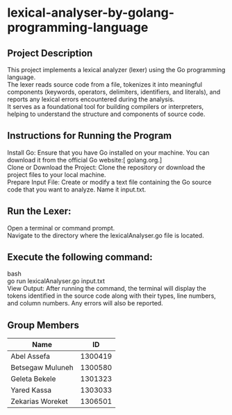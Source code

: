 # lexical-analyser-by-golang-programming-language

## Project Description  
This project implements a lexical analyzer (lexer) using the Go programming language.  
The lexer reads source code from a file, tokenizes it into meaningful components (keywords, operators, delimiters, identifiers, and literals), and reports any lexical errors encountered during the analysis.  
It serves as a foundational tool for building compilers or interpreters, helping to understand the structure and components of source code.  

## Instructions for Running the Program  
Install Go: Ensure that you have Go installed on your machine. You can download it from the official Go website:[ golang.org.]  
Clone or Download the Project: Clone the repository or download the project files to your local machine.  
Prepare Input File: Create or modify a text file containing the Go source code that you want to analyze. Name it input.txt.  
## Run the Lexer:  
Open a terminal or command prompt.  
Navigate to the directory where the lexicalAnalyser.go file is located.  
## Execute the following command:
bash  
go run lexicalAnalyser.go input.txt  
View Output: After running the command, the terminal will display the tokens identified in the source code along with their types, line numbers, and column numbers. Any errors will also be reported.  

## Group Members

| Name           |  ID |
|----------------|------------|
| Abel Assefa  | 1300419    |
| Betsegaw Muluneh     | 1300580    |
| Geleta Bekele  | 1301323    |
| Yared Kassa   | 1303033    |
| Zekarias Woreket   | 1306501    |
